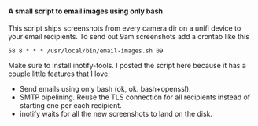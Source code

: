 #### A small script to email images using only bash
This script ships screenshots from every camera dir on a unifi device to your email recipients. To send out 9am screenshots add a crontab like this
```crontab
58 8 * * * /usr/local/bin/email-images.sh 09
```
Make sure to install inotify-tools. I posted the script here because it has a couple little features that I love:

- Send emails using only bash (ok, ok. bash+openssl).
- SMTP pipelining. Reuse the TLS connection for all recipients instead of starting one per each recipient.
- inotify waits for all the new screenshots to land on the disk.
